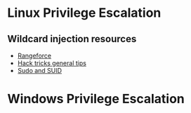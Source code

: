 # Linux Privilege Escalation

## Wildcard injection resources
* [Rangeforce](https://materials.rangeforce.com/tutorial/2019/11/08/Linux-PrivEsc-Wildcard/)
* [Hack tricks general tips](https://book.hacktricks.xyz/linux-unix/privilege-escalation/wildcards-spare-tricks)
* [Sudo and SUID](https://book.hacktricks.xyz/linux-unix/privilege-escalation#sudo-and-suid)

# Windows Privilege Escalation
